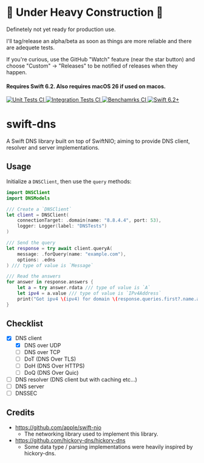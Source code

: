 # 🚧 Under Heavy Construction 🚧

Definetely not yet ready for production use.

I'll tag/release an alpha/beta as soon as things are more reliable and there are adequete tests.

If you're curious, use the GitHub "Watch" feature (near the star button) and choose "Custom" -> "Releases" to be notified of releases when they happen.

#### Requires Swift 6.2. Also requires macOS 26 if used on macos.

<p>
    <a href="https://github.com/MahdiBM/swift-dns/actions/workflows/tests.yml">
        <img
            src="https://img.shields.io/github/actions/workflow/status/MahdiBM/swift-dns/unit-tests.yml?event=push&job=unit-tests&style=plastic&logo=github&label=tests&logoColor=%23ccc"
            alt="Unit Tests CI"
        >
    </a>
    <a href="https://github.com/MahdiBM/swift-dns/actions/workflows/tests.yml">
        <img
            src="https://img.shields.io/github/actions/workflow/status/MahdiBM/swift-dns/integration-tests.yml?event=push&job=unit-tests&style=plastic&logo=github&label=tests&logoColor=%23ccc"
            alt="Integration Tests CI"
        >
    </a>
    <a href="https://github.com/MahdiBM/swift-dns/actions/workflows/benchmarks.yml">
        <img
            src="https://img.shields.io/github/actions/workflow/status/MahdiBM/swift-dns/benchmarks.yml?event=push&style=plastic&logo=github&label=benchmarks&logoColor=%23ccc"
            alt="Benchamrks CI"
        >
    </a>
    <a href="https://swift.org">
        <img
            src="https://design.vapor.codes/images/swift62up.svg"
            alt="Swift 6.2+"
        >
    </a>
</p>

# swift-dns

A Swift DNS library built on top of SwiftNIO; aiming to provide DNS client, resolver and server implementations.

## Usage

Initialize a `DNSClient`, then use the `query` methods:

```swift
import DNSClient
import DNSModels

/// Create a `DNSClient`
let client = DNSClient(
    connectionTarget: .domain(name: "8.8.4.4", port: 53),
    logger: Logger(label: "DNSTests")
)

/// Send the query
let response = try await client.queryA(
    message: .forQuery(name: "example.com"),
    options: .edns
) /// type of value is `Message`

/// Read the answers
for answer in response.answers {
    let a = try answer.rdata /// type of value is `A`
    let ipv4 = a.value /// type of value is `IPv4Address`
    print("Got ipv4 \(ipv4) for domain \(response.queries.first?.name.asString() ?? "n/a")")
}
```

## Checklist

- [x] DNS client
  - [x] DNS over UDP
  - [ ] DNS over TCP
  - [ ] DoT (DNS Over TLS)
  - [ ] DoH (DNS Over HTTPS)
  - [ ] DoQ (DNS Over Quic)
- [ ] DNS resolver (DNS client but with caching etc...)
- [ ] DNS server
- [ ] DNSSEC

## Credits

- https://github.com/apple/swift-nio
  - The networking library used to implement this library.
- https://github.com/hickory-dns/hickory-dns
  - Some data type / parsing implementations were heavily inspired by hickory-dns.
